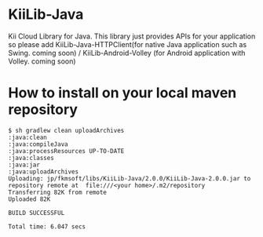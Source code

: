 KiiLib-Java
===========

Kii Cloud Library for Java. This library just provides APIs for your application so please add KiiLib-Java-HTTPClient(for native Java application such as Swing. coming soon) / KiiLib-Android-Volley (for Android application with Volley. coming soon)

How to install on your local maven repository
============
    $ sh gradlew clean uploadArchives
    :java:clean
    :java:compileJava
    :java:processResources UP-TO-DATE
    :java:classes
    :java:jar
    :java:uploadArchives
    Uploading: jp/fkmsoft/libs/KiiLib-Java/2.0.0/KiiLib-Java-2.0.0.jar to repository remote at  file:///<your home>/.m2/repository
    Transferring 82K from remote
    Uploaded 82K
    
    BUILD SUCCESSFUL
    
    Total time: 6.047 secs

